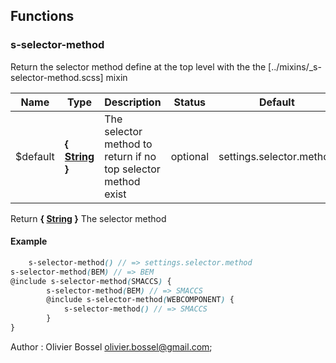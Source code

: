 ## Functions


### s-selector-method

Return the selector method define at the top level with the the [../mixins/_s-selector-method.scss] mixin



Name  |  Type  |  Description  |  Status  |  Default
------------  |  ------------  |  ------------  |  ------------  |  ------------
$default  |  **{ [String](http://www.sass-lang.com/documentation/file.SASS_REFERENCE.html#sass-script-strings) }**  |  The selector method to return if no top selector method exist  |  optional  |  settings.selector.method

Return **{ [String](http://www.sass-lang.com/documentation/file.SASS_REFERENCE.html#sass-script-strings) }** The selector method

#### Example
```scss
	s-selector-method() // => settings.selector.method
s-selector-method(BEM) // => BEM
@include s-selector-method(SMACCS) {
		s-selector-method(BEM) // => SMACCS
		@include s-selector-method(WEBCOMPONENT) {
			s-selector-method() // => SMACCS
		}
}
```
Author : Olivier Bossel <olivier.bossel@gmail.com>;